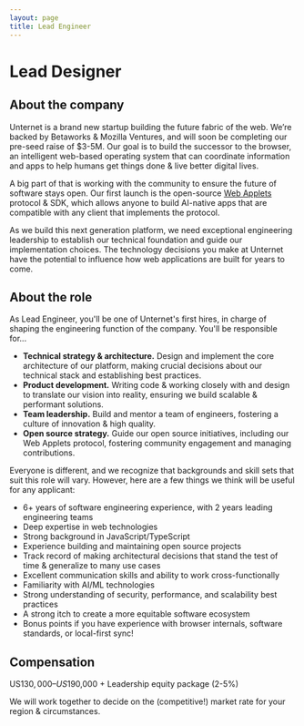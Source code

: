 ```yaml
---
layout: page
title: Lead Engineer
---
```


# Lead Designer

## About the company

Unternet is a brand new startup building the future fabric of the web. We’re backed by Betaworks & Mozilla Ventures, and will soon be completing our pre-seed raise of $3-5M. Our goal is to build the successor to the browser, an intelligent web-based operating system that can coordinate information and apps to help humans get things done & live better digital lives.

A big part of that is working with the community to ensure the future of software stays open. Our first launch is the open-source [Web Applets](https://github.com/unternet-co/web-applets/) protocol & SDK, which allows anyone to build AI-native apps that are compatible with any client that implements the protocol.

As we build this next generation platform, we need exceptional engineering leadership to establish our technical foundation and guide our implementation choices. The technology decisions you make at Unternet have the potential to influence how web applications are built for years to come.

## About the role

As Lead Engineer, you'll be one of Unternet's first hires, in charge of shaping the engineering function of the company. You'll be responsible for...

- **Technical strategy & architecture.** Design and implement the core architecture of our platform, making crucial decisions about our technical stack and establishing best practices.
- **Product development.** Writing code & working closely with and design to translate our vision into reality, ensuring we build scalable & performant solutions.
- **Team leadership.** Build and mentor a team of engineers, fostering a culture of innovation & high quality.
- **Open source strategy.** Guide our open source initiatives, including our Web Applets protocol, fostering community engagement and managing contributions.

Everyone is different, and we recognize that backgrounds and skill sets that suit this role will vary. However, here are a few things we think will be useful for any applicant:

- 6+ years of software engineering experience, with 2 years leading engineering teams
- Deep expertise in web technologies
- Strong background in JavaScript/TypeScript
- Experience building and maintaining open source projects
- Track record of making architectural decisions that stand the test of time & generalize to many use cases
- Excellent communication skills and ability to work cross-functionally
- Familiarity with AI/ML technologies
- Strong understanding of security, performance, and scalability best practices
- A strong itch to create a more equitable software ecosystem
- Bonus points if you have experience with browser internals, software standards, or local-first sync!

## Compensation

US$130,000 – US$190,000 + Leadership equity package (2-5%)

We will work together to decide on the (competitive!) market rate for your region & circumstances.
